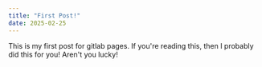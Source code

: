 ```yaml
---
title: "First Post!"
date: 2025-02-25
---
```


This is my first post for gitlab pages. If you're reading this, then I probably did this for you! Aren't you lucky!

